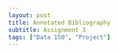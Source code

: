 ```yaml
---
layout: post
title: Annotated Bibliography
subtitle: Assignment 3
tags: ["Data 150", "Project"]
---
```

